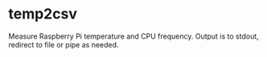 # temp2csv
Measure Raspberry Pi temperature and CPU frequency. Output is to stdout, redirect to file or pipe as needed.
